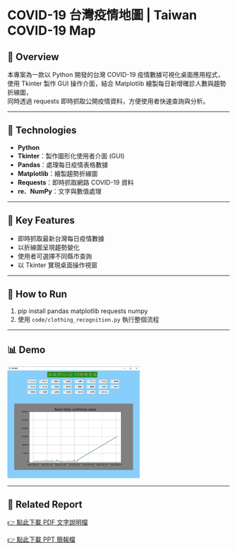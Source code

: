 # COVID-19 台灣疫情地圖 | Taiwan COVID-19 Map

## 📌 Overview
本專案為一款以 Python 開發的台灣 COVID-19 疫情數據可視化桌面應用程式，  
使用 Tkinter 製作 GUI 操作介面，結合 Matplotlib 繪製每日新增確診人數與趨勢折線圖，  
同時透過 requests 即時抓取公開疫情資料，方便使用者快速查詢與分析。

---

## 🧰 Technologies
- **Python**
- **Tkinter**：製作圖形化使用者介面 (GUI)
- **Pandas**：處理每日疫情表格數據
- **Matplotlib**：繪製趨勢折線圖
- **Requests**：即時抓取網路 COVID-19 資料
- **re**、**NumPy**：文字與數值處理

---

## 🎯 Key Features
- 即時抓取最新台灣每日疫情數據
- 以折線圖呈現趨勢變化
- 使用者可選擇不同縣市查詢
- 以 Tkinter 實現桌面操作視窗

---

## 📂 How to Run
1. pip install pandas matplotlib requests numpy
2. 使用 `code/clothing_recognition.py` 執行整個流程

---

## 📊 Demo
<img src="images/result1.png" width="300"/>

---

## 📄 Related Report
[👉 點此下載 PDF 文字說明檔](./report_word.pdf)

[👉 點此下載 PPT 簡報檔](./report_ppt.pdf)
